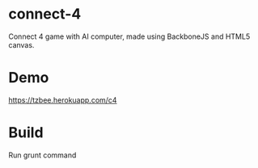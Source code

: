 # connect-4
Connect 4 game with AI computer, made using BackboneJS and HTML5 canvas.

# Demo
https://tzbee.herokuapp.com/c4

# Build
Run grunt command